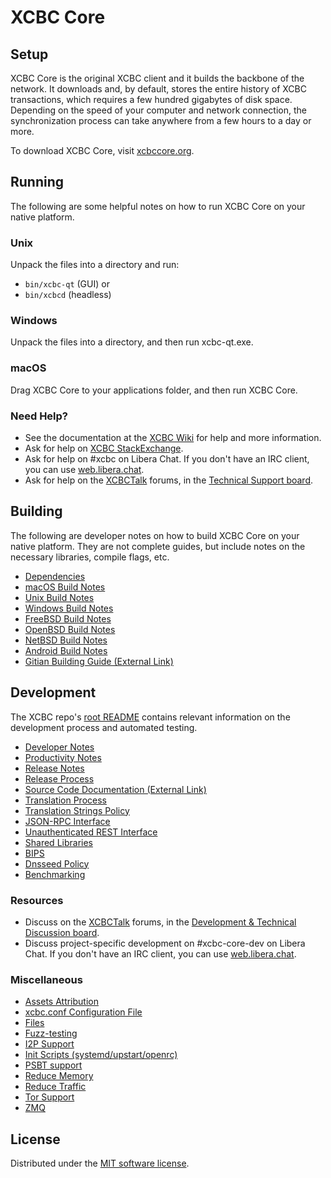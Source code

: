 XCBC Core
=============

Setup
---------------------
XCBC Core is the original XCBC client and it builds the backbone of the network. It downloads and, by default, stores the entire history of XCBC transactions, which requires a few hundred gigabytes of disk space. Depending on the speed of your computer and network connection, the synchronization process can take anywhere from a few hours to a day or more.

To download XCBC Core, visit [xcbccore.org](https://computationbenefactorcoin.com/en/download/).

Running
---------------------
The following are some helpful notes on how to run XCBC Core on your native platform.

### Unix

Unpack the files into a directory and run:

- `bin/xcbc-qt` (GUI) or
- `bin/xcbcd` (headless)

### Windows

Unpack the files into a directory, and then run xcbc-qt.exe.

### macOS

Drag XCBC Core to your applications folder, and then run XCBC Core.

### Need Help?

* See the documentation at the [XCBC Wiki](https://computationbenefactorcoin.com/)
for help and more information.
* Ask for help on [XCBC StackExchange](https://xcbc.stackexchange.com).
* Ask for help on #xcbc on Libera Chat. If you don't have an IRC client, you can use [web.libera.chat](https://computationbenefactorcoin.com/).
* Ask for help on the [XCBCTalk](https://computationbenefactorcoin.com/) forums, in the [Technical Support board](https://computationbenefactorcoin.com/index.php?board=4.0).

Building
---------------------
The following are developer notes on how to build XCBC Core on your native platform. They are not complete guides, but include notes on the necessary libraries, compile flags, etc.

- [Dependencies](dependencies.md)
- [macOS Build Notes](build-osx.md)
- [Unix Build Notes](build-unix.md)
- [Windows Build Notes](build-windows.md)
- [FreeBSD Build Notes](build-freebsd.md)
- [OpenBSD Build Notes](build-openbsd.md)
- [NetBSD Build Notes](build-netbsd.md)
- [Android Build Notes](build-android.md)
- [Gitian Building Guide (External Link)](https://github.com/ComputationBenefactorCoin/xcbc/docs/blob/master/gitian-building.md)

Development
---------------------
The XCBC repo's [root README](/README.md) contains relevant information on the development process and automated testing.

- [Developer Notes](developer-notes.md)
- [Productivity Notes](productivity.md)
- [Release Notes](release-notes.md)
- [Release Process](release-process.md)
- [Source Code Documentation (External Link)](https://computationbenefactorcoin.com/)
- [Translation Process](translation_process.md)
- [Translation Strings Policy](translation_strings_policy.md)
- [JSON-RPC Interface](JSON-RPC-interface.md)
- [Unauthenticated REST Interface](REST-interface.md)
- [Shared Libraries](shared-libraries.md)
- [BIPS](bips.md)
- [Dnsseed Policy](dnsseed-policy.md)
- [Benchmarking](benchmarking.md)

### Resources
* Discuss on the [XCBCTalk](https://computationbenefactorcoin.com/) forums, in the [Development & Technical Discussion board](https://computationbenefactorcoin.com/index.php?board=6.0).
* Discuss project-specific development on #xcbc-core-dev on Libera Chat. If you don't have an IRC client, you can use [web.libera.chat](https://computationbenefactorcoin.com/-core-dev).

### Miscellaneous
- [Assets Attribution](assets-attribution.md)
- [xcbc.conf Configuration File](xcbc-conf.md)
- [Files](files.md)
- [Fuzz-testing](fuzzing.md)
- [I2P Support](i2p.md)
- [Init Scripts (systemd/upstart/openrc)](init.md)
- [PSBT support](psbt.md)
- [Reduce Memory](reduce-memory.md)
- [Reduce Traffic](reduce-traffic.md)
- [Tor Support](tor.md)
- [ZMQ](zmq.md)

License
---------------------
Distributed under the [MIT software license](/COPYING).
